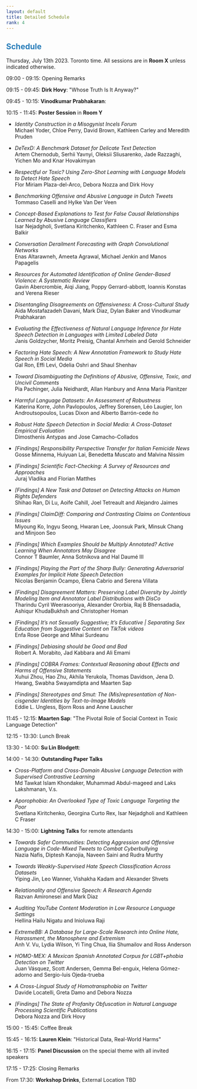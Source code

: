 ```yaml
---
layout: default
title: Detailed Schedule
rank: 4
---
```


## <span style="color:#267CB9"> Schedule </span>

Thursday, July 13th 2023. Toronto time. All sessions are in **Room X** unless indicated otherwise.

09:00 - 09:15:  Opening Remarks

09:15 - 09:45:  **Dirk Hovy**: "Whose Truth Is It Anyway?"

09:45 - 10:15:  **Vinodkumar Prabhakaran**:

10:15 - 11:45:  **Poster Session** in **Room Y**

- *Identity Construction in a Misogynist Incels Forum*<br>
Michael Yoder, Chloe Perry, David Brown, Kathleen Carley and Meredith Pruden

- *DeTexD: A Benchmark Dataset for Delicate Text Detection*<br>
Artem Chernodub, Serhii Yavnyi, Oleksii Sliusarenko, Jade Razzaghi, Yichen Mo and Knar Hovakimyan

- *Respectful or Toxic? Using Zero-Shot Learning with Language Models to Detect Hate Speech*<br>
Flor Miriam Plaza-del-Arco, Debora Nozza and Dirk Hovy

- *Benchmarking Offensive and Abusive Language in Dutch Tweets*<br>
Tommaso Caselli and Hylke Van Der Veen

- *Concept-Based Explanations to Test for False Causal Relationships Learned by Abusive Language Classifiers*<br>
Isar Nejadgholi, Svetlana Kiritchenko, Kathleen C. Fraser and Esma Balkir

- *Conversation Derailment Forecasting with Graph Convolutional Networks*<br>
Enas Altarawneh, Ameeta Agrawal, Michael Jenkin and Manos Papagelis

- *Resources for Automated Identification of Online Gender-Based Violence: A Systematic Review*<br>
Gavin Abercrombie, Aiqi Jiang, Poppy Gerrard-abbott, Ioannis Konstas and Verena Rieser

- *Disentangling Disagreements on Offensiveness: A Cross-Cultural Study*<br>
Aida Mostafazadeh Davani, Mark Diaz, Dylan Baker and Vinodkumar Prabhakaran

- *Evaluating the Effectiveness of Natural Language Inference for Hate Speech Detection in Languages with Limited Labeled Data*<br>
Janis Goldzycher, Moritz Preisig, Chantal Amrhein and Gerold Schneider

- *Factoring Hate Speech: A New Annotation Framework to Study Hate Speech in Social Media*<br>
Gal Ron, Effi Levi, Odelia Oshri and Shaul Shenhav

- *Toward Disambiguating the Definitions of Abusive, Offensive, Toxic, and Uncivil Comments*<br>
Pia Pachinger, Julia Neidhardt, Allan Hanbury and Anna Maria Planitzer

- *Harmful Language Datasets: An Assessment of Robustness*<br>
Katerina Korre, John Pavlopoulos, Jeffrey Sorensen, Léo Laugier, Ion Androutsopoulos, Lucas Dixon and Alberto Barrón-cede ̃no

- *Robust Hate Speech Detection in Social Media: A Cross-Dataset Empirical Evaluation*<br>
Dimosthenis Antypas and Jose Camacho-Collados

- *[Findings] Responsibility Perspective Transfer for Italian Femicide News*<br>
Gosse Minnema, Huiyuan Lai, Benedetta Muscato and Malvina Nissim

- *[Findings] Scientific Fact-Checking: A Survey of Resources and Approaches*<br>
Juraj Vladika and Florian Matthes

- *[Findings] A New Task and Dataset on Detecting Attacks on Human Rights Defenders*<br>
Shihao Ran, Di Lu, Aoife Cahill, Joel Tetreault and Alejandro Jaimes

- *[Findings] ClaimDiff: Comparing and Contrasting Claims on Contentious Issues*<br>
Miyoung Ko, Ingyu Seong, Hwaran Lee, Joonsuk Park, Minsuk Chang and Minjoon Seo

- *[Findings] Which Examples Should be Multiply Annotated? Active Learning When Annotators May Disagree*<br>
Connor T Baumler, Anna Sotnikova and Hal Daumé III

- *[Findings] Playing the Part of the Sharp Bully: Generating Adversarial Examples for Implicit Hate Speech Detection*<br>
Nicolas Benjamin Ocampo, Elena Cabrio and Serena Villata

- *[Findings] Disagreement Matters: Preserving Label Diversity by Jointly Modeling Item and Annotator Label Distributions with DisCo*<br>
Tharindu Cyril Weerasooriya, Alexander Ororbia, Raj B Bhensadadia, Ashiqur KhudaBukhsh and Christopher Homan

- *[Findings] It’s not Sexually Suggestive; It’s Educative | Separating Sex Education from Suggestive Content on TikTok videos*<br>
Enfa Rose George and Mihai Surdeanu

- *[Findings] Debiasing should be Good and Bad*<br>
Robert A. Morabito, Jad Kabbara and Ali Emami

- *[Findings] COBRA Frames: Contextual Reasoning about Effects and Harms of Offensive Statements*<br>
Xuhui Zhou, Hao Zhu, Akhila Yerukola, Thomas Davidson, Jena D. Hwang, Swabha Swayamdipta and Maarten Sap

- *[Findings] Stereotypes and Smut: The (Mis)representation of Non-cisgender Identities by Text-to-Image Models*<br>
Eddie L. Ungless, Bjorn Ross and Anne Lauscher


11:45 - 12:15:  **Maarten Sap**: "The Pivotal Role of Social Context in Toxic Language Detection"

12:15 - 13:30:  Lunch Break

13:30 - 14:00:  **Su Lin Blodgett**:

14:00 - 14:30:  **Outstanding Paper Talks**

- *Cross-Platform and Cross-Domain Abusive Language Detection with Supervised Contrastive Learning*<br>
Md Tawkat Islam Khondaker, Muhammad Abdul-mageed and Laks Lakshmanan, V.s.

- *Aporophobia: An Overlooked Type of Toxic Language Targeting the Poor*<br>
Svetlana Kiritchenko, Georgina Curto Rex, Isar Nejadgholi and Kathleen C Fraser


14:30 - 15:00:  **Lightning Talks** for remote attendants

- *Towards Safer Communities: Detecting Aggression and Offensive Language in Code-Mixed Tweets to Combat Cyberbullying*<br>
Nazia Nafis, Diptesh Kanojia, Naveen Saini and Rudra Murthy

- *Towards Weakly-Supervised Hate Speech Classification Across Datasets*<br>
Yiping Jin, Leo Wanner, Vishakha Kadam and Alexander Shvets

- *Relationality and Offensive Speech: A Research Agenda*<br>
Razvan Amironesei and Mark Diaz

- *Auditing YouTube Content Moderation in Low Resource Language Settings*<br>
Hellina Hailu Nigatu and Inioluwa Raji

- *ExtremeBB: A Database for Large-Scale Research into Online Hate, Harassment, the Manosphere and Extremism*<br>
Anh V. Vu, Lydia Wilson, Yi Ting Chua, Ilia Shumailov and Ross Anderson

- *HOMO-MEX: A Mexican Spanish Annotated Corpus for LGBT+phobia Detection on Twitter*<br>
Juan Vásquez, Scott Andersen, Gemma Bel-enguix, Helena Gómez-adorno and Sergio-luis Ojeda-trueba

- *A Cross-Lingual Study of Homotransphobia on Twitter*<br>
Davide Locatelli, Greta Damo and Debora Nozza

- *[Findings] The State of Profanity Obfuscation in Natural Language Processing Scientific Publications*<br>
Debora Nozza and Dirk Hovy


15:00 - 15:45:  Coffee Break

15:45 - 16:15:  **Lauren Klein**: "Historical Data, Real-World Harms"

16:15 - 17:15:  **Panel Discussion** on the special theme with all invited speakers

17:15 - 17:25:  Closing Remarks

From 17:30: **Workshop Drinks**, External Location TBD